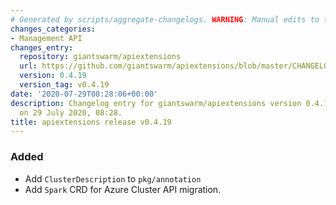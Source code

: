 ```yaml
---
# Generated by scripts/aggregate-changelogs. WARNING: Manual edits to this files will be overwritten.
changes_categories:
- Management API
changes_entry:
  repository: giantswarm/apiextensions
  url: https://github.com/giantswarm/apiextensions/blob/master/CHANGELOG.md#0419---2020-07-29
  version: 0.4.19
  version_tag: v0.4.19
date: '2020-07-29T08:28:06+00:00'
description: Changelog entry for giantswarm/apiextensions version 0.4.19, published
  on 29 July 2020, 08:28.
title: apiextensions release v0.4.19
---
```


### Added
- Add `ClusterDescription` to `pkg/annotation`
- Add `Spark` CRD for Azure Cluster API migration.
